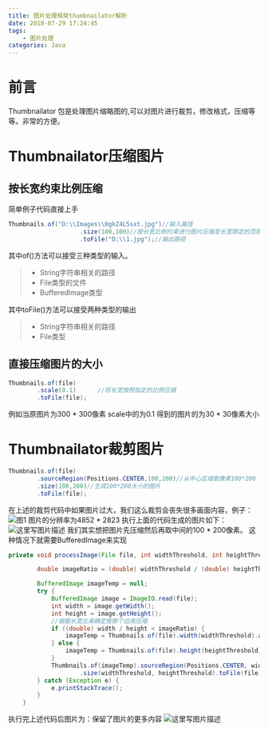 ```yaml
---
title: 图片处理框架thumbnailator解析
date: 2018-07-29 17:24:45
tags:
	- 图片处理
categories: Java
---
```


# 前言
Thumbnailator 包是处理图片缩略图的,可以对图片进行裁剪，修改格式，压缩等等。非常的方便。
<!-- more -->
# Thumbnailator压缩图片
## 按长宽约束比例压缩
简单例子代码直接上手
```java
Thumbnails.of("D:\\Images\\0gkZ4L5sxt.jpg")//输入路径
                    .size(100,100)//按长宽比例约束进行图片压缩至长宽限定的范围内
                    .toFile("D:\\1.jpg");//输出路径
```
其中of()方法可以接受三种类型的输入。
>* String字符串相关的路径
>* File类型的文件
>* BufferedImage类型

其中toFile()方法可以接受两种类型的输出
>* String字符串相关的路径
>* File类型


## 直接压缩图片的大小

```java
Thumbnails.of(file)
		.scale(0.1)      //将长宽按照指定的比例压缩
		.toFile(file);
```
例如当原图片为300 * 300像素
scale中的为0.1
得到的图片的为30 * 30像素大小


# Thumbnailator裁剪图片

```java
Thumbnails.of(file)
		.sourceRegion(Positions.CENTER,100,200)//从中心区域取像素100*200
		.size(100,200)//生成100*200大小的图片
		.toFile(file);
```
在上述的裁剪代码中如果图片过大，我们这么裁剪会丧失很多画面内容，例子：
![图1](https://img-blog.csdn.net/2018072922533495?watermark/2/text/aHR0cHM6Ly9ibG9nLmNzZG4ubmV0L3poYW5naGFubHVu/font/5a6L5L2T/fontsize/400/fill/I0JBQkFCMA==/dissolve/70)
图片的分辨率为4852 * 2823
执行上面的代码生成的图片如下：
![这里写图片描述](https://img-blog.csdn.net/20180729225401978?watermark/2/text/aHR0cHM6Ly9ibG9nLmNzZG4ubmV0L3poYW5naGFubHVu/font/5a6L5L2T/fontsize/400/fill/I0JBQkFCMA==/dissolve/70)
我们其实想把图片先压缩然后再取中间的100 * 200像素。
这种情况下就需要BufferedImage来实现
```java
private void processImage(File file, int widthThreshold, int heightThreshold) {

        double imageRatio = (double) widthThreshold / (double) heightThreshold;

        BufferedImage imageTemp = null;
        try {
            BufferedImage image = ImageIO.read(file);
            int width = image.getWidth();
            int height = image.getHeight();
            //根据长宽比来确定按那个边来压缩
            if ((double) width / height < imageRatio) {
                imageTemp = Thumbnails.of(file).width(widthThreshold).asBufferedImage();
            } else {
                imageTemp = Thumbnails.of(file).height(heightThreshold).asBufferedImage();
            }
            Thumbnails.of(imageTemp).sourceRegion(Positions.CENTER, widthThreshold, heightThreshold)
                    .size(widthThreshold, heightThreshold).toFile(file);
        } catch (Exception e) {
            e.printStackTrace();
        }
    }
```
执行完上述代码后图片为：保留了图片的更多内容
![这里写图片描述](https://img-blog.csdn.net/20180729225414588?watermark/2/text/aHR0cHM6Ly9ibG9nLmNzZG4ubmV0L3poYW5naGFubHVu/font/5a6L5L2T/fontsize/400/fill/I0JBQkFCMA==/dissolve/70)